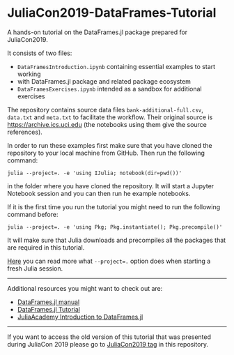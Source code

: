 # JuliaCon2019-DataFrames-Tutorial

A hands-on tutorial on the DataFrames.jl package prepared for JuliaCon2019.

It consists of two files:
* `DataFramesIntroduction.ipynb` containing essential examples to start working
* with DataFrames.jl package and related package ecosystem
* `DataFramesExercises.ipynb` intended as a sandbox for additional exercises

The repository contains source data files `bank-additional-full.csv`, `data.txt`
and `meta.txt` to facilitate the workflow. Their original source is
https://archive.ics.uci.edu (the notebooks using them give the source
references).

In order to run these examples first make sure that you have cloned the
repository to your local machine from GitHub. Then run the following command:
```
julia --project=. -e 'using IJulia; notebook(dir=pwd())'
```
in the folder where you have cloned the repository. It will start a Jupyter
Notebook session and you can then run he example notebooks.

If it is the first time you run the tutorial you might need to run
the following command before:
```
julia --project=. -e 'using Pkg; Pkg.instantiate(); Pkg.precompile()'
```
It will make sure that Julia downloads and precompiles all the packages that
are required in this tutorial.

[Here](https://bkamins.github.io/julialang/2020/05/18/project-workflow.html)
you can read more what `--project=.` option does when starting a fresh Julia
session.

---

Additional resources you might want to check out are:

* [DataFrames.jl manual](https://juliadata.github.io/DataFrames.jl/stable/)
* [DataFrames.jl Tutorial](https://github.com/bkamins/Julia-DataFrames-Tutorial/)
* [JuliaAcademy Introduction to DataFrames.jl](https://juliaacademy.com/p/introduction-to-dataframes-jl)

---

If you want to access the old version of this tutorial that was presented during
JuliaCon 2019 please go to
[JuliaCon2019 tag](https://github.com/bkamins/JuliaCon2019-DataFrames-Tutorial/tree/JuliaCon2019)
in this repository.
